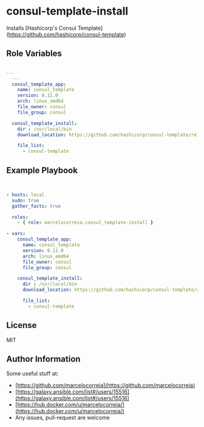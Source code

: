# consul-template-install

Installs [Hashicorp's Consul Template] (https://github.com/hashicorp/consul-template)



## Role Variables
```yml

---
  ---
  consul_template_app:
    name: consul_template
    version: 0.11.0
    arch: linux_amd64
    file_owner: consul
    file_group: consul

  consul_template_install:
    dir : /usr/local/bin
    download_location: https://github.com/hashicorp/consul-template/releases/download

    file_list:
      - consul-template

```


Example Playbook
----------------
```yml


- hosts: local
  sudo: true
  gather_facts: true

  roles:
    - { role: marcelocorreia.consul_template-install }

- vars:
    consul_template_app:
      name: consul_template
      version: 0.11.0
      arch: linux_amd64
      file_owner: consul
      file_group: consul

    consul_template_install:
      dir : /usr/local/bin
      download_location: https://github.com/hashicorp/consul-template/releases/download

      file_list:
        - consul-template

```

License
-------

MIT

Author Information
------------------
Some useful stuff at:
  - [https://github.com/marcelocorreia](https://github.com/marcelocorreia)
  - [https://galaxy.ansible.com/list#/users/15516](https://galaxy.ansible.com/list#/users/15516)
  - [https://hub.docker.com/u/marcelocorreia/](https://hub.docker.com/u/marcelocorreia/)
  - Any issues, pull-request are welcome
